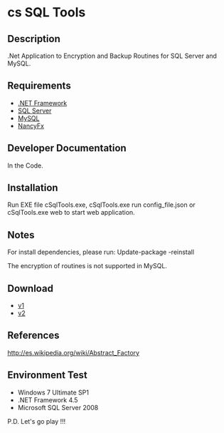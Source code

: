# cs SQL Tools #

## Description ##
.Net Application to Encryption and Backup Routines for SQL Server and MySQL.

## Requirements ##
* [.NET Framework](http://www.microsoft.com/es-mx/download/details.aspx?id=30653)
* [SQL Server](http://www.microsoft.com/es-es/server-cloud/products/sql-server/)
* [MySQL](http://www.mysql.com/)
* [NancyFx](http://nancyfx.org/)

## Developer Documentation ##
In the Code.

## Installation ##
Run EXE file cSqlTools.exe,  cSqlTools.exe run config_file.json or cSqlTools.exe web to start web application.

## Notes ##
For install dependencies, please run: Update-package -reinstall

The encryption of routines is not supported in MySQL.

## Download ##
* [v1](https://drive.google.com/file/d/1nZA03tr3musJHfnHX_WOMvWQgQxHA2pb/view?usp=sharing)
* [v2](https://drive.google.com/file/d/1g4PiYi_NyNEGOBca05TJ0_-UzPf4EjvY/view?usp=sharing)
  
## References ##
http://es.wikipedia.org/wiki/Abstract_Factory

## Environment Test ##
- Windows 7 Ultimate SP1
- .NET Framework 4.5
- Microsoft SQL Server 2008

P.D. Let's go play !!!




